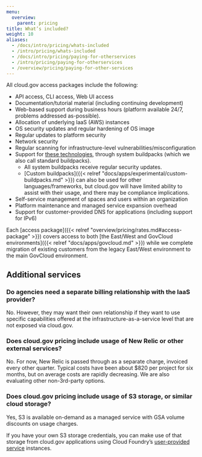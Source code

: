 ```yaml
---
menu:
  overview:
    parent: pricing
title: What’s included?
weight: 10
aliases:
  - /docs/intro/pricing/whats-included
  - /intro/pricing/whats-included
  - /docs/intro/pricing/paying-for-otherservices
  - /intro/pricing/paying-for-otherservices
  - /overview/pricing/paying-for-other-services
---
```


All cloud.gov access packages include the following:

- API access, CLI access, Web UI access
- Documentation/tutorial material (including continuing development)
- Web-based support during business hours (platform available 24/7, problems addressed as-possible).
- Allocation of underlying IaaS (AWS) instances
- OS security updates and regular hardening of OS image
- Regular updates to platform security
- Network security
- Regular scanning for infrastructure-level vulnerabilities/misconfiguration
- Support for [these technologies](http://docs.cloudfoundry.org/buildpacks/#system-buildpacks), through system buildpacks (which we also call standard buildpacks).
    - All system buildpacks receive regular security updates.
    - [Custom buildpacks]({{< relref "docs/apps/experimental/custom-buildpacks.md" >}}) can also be used for other languages/frameworks, but cloud.gov will have limited ability to assist with their usage, and there may be compliance implications.
- Self-service management of spaces and users within an organization
- Platform maintenance and managed service expansion overhead
- Support for customer-provided DNS for applications (including support for IPv6)

Each [access package]({{< relref "overview/pricing/rates.md#access-package" >}}) covers access to both [the East/West and GovCloud environments]({{< relref "docs/apps/govcloud.md" >}}) while we complete migration of existing customers from the legacy East/West environment to the main GovCloud environment.

<!--
TODO
- TCO statement (red/not-included stuff)
-->

## Additional services

### Do agencies need a separate billing relationship with the IaaS provider?

No. However, they may want their own relationship if they want to use specific capabilities offered at the infrastructure-as-a-service level that are not exposed via cloud.gov.

### Does cloud.gov pricing include usage of New Relic or other external services?

No. For now, New Relic is passed through as a separate charge, invoiced every other quarter. Typical costs have been about $820 per project for six months, but on average costs are rapidly decreasing. We are also evaluating other non-3rd-party options.

### Does cloud.gov pricing include usage of S3 storage, or similar cloud storage?

Yes, S3 is available on-demand as a managed service with GSA volume discounts on usage charges.

If you have your own S3 storage credentials, you can make use of that storage from cloud.gov applications using Cloud Foundry’s [user-provided service](https://docs.cloudfoundry.org/devguide/services/user-provided.html) instances.
